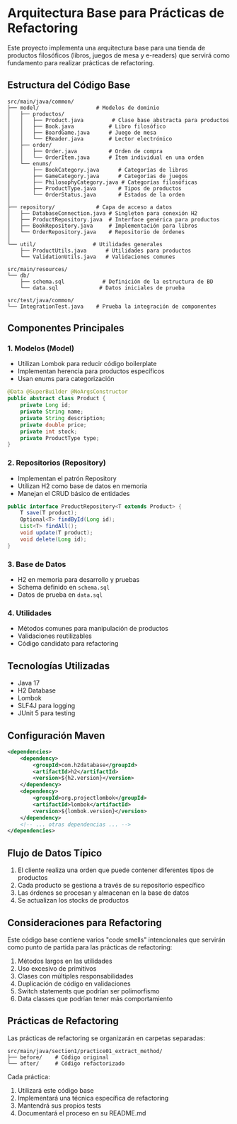# Arquitectura Base para Prácticas de Refactoring

Este proyecto implementa una arquitectura base para una tienda de productos filosóficos (libros, juegos de mesa y e-readers) que servirá como fundamento para realizar prácticas de refactoring.

## Estructura del Código Base

```
src/main/java/common/
├── model/                  # Modelos de dominio
│   ├── productos/
│   │   ├── Product.java         # Clase base abstracta para productos
│   │   ├── Book.java           # Libro filosófico
│   │   ├── BoardGame.java      # Juego de mesa
│   │   └── EReader.java        # Lector electrónico
│   ├── order/
│   │   ├── Order.java          # Orden de compra
│   │   └── OrderItem.java      # Ítem individual en una orden
│   └── enums/
│       ├── BookCategory.java      # Categorías de libros
│       ├── GameCategory.java      # Categorías de juegos
│       ├── PhilosophyCategory.java # Categorías filosóficas
│       ├── ProductType.java       # Tipos de productos
│       └── OrderStatus.java       # Estados de la orden
│
├── repository/             # Capa de acceso a datos
│   ├── DatabaseConnection.java # Singleton para conexión H2
│   ├── ProductRepository.java  # Interface genérica para productos
│   ├── BookRepository.java     # Implementación para libros
│   └── OrderRepository.java    # Repositorio de órdenes
│
└── util/                  # Utilidades generales
    ├── ProductUtils.java      # Utilidades para productos
    └── ValidationUtils.java   # Validaciones comunes

src/main/resources/
└── db/
    ├── schema.sql            # Definición de la estructura de BD
    └── data.sql             # Datos iniciales de prueba

src/test/java/common/
└── IntegrationTest.java    # Prueba la integración de componentes
```

## Componentes Principales

### 1. Modelos (Model)
- Utilizan Lombok para reducir código boilerplate
- Implementan herencia para productos específicos
- Usan enums para categorización

```java
@Data @SuperBuilder @NoArgsConstructor
public abstract class Product {
    private Long id;
    private String name;
    private String description;
    private double price;
    private int stock;
    private ProductType type;
}
```

### 2. Repositorios (Repository)
- Implementan el patrón Repository
- Utilizan H2 como base de datos en memoria
- Manejan el CRUD básico de entidades

```java
public interface ProductRepository<T extends Product> {
    T save(T product);
    Optional<T> findById(Long id);
    List<T> findAll();
    void update(T product);
    void delete(Long id);
}
```

### 3. Base de Datos
- H2 en memoria para desarrollo y pruebas
- Schema definido en `schema.sql`
- Datos de prueba en `data.sql`

### 4. Utilidades
- Métodos comunes para manipulación de productos
- Validaciones reutilizables
- Código candidato para refactoring

## Tecnologías Utilizadas

- Java 17
- H2 Database
- Lombok
- SLF4J para logging
- JUnit 5 para testing

## Configuración Maven

```xml
<dependencies>
    <dependency>
        <groupId>com.h2database</groupId>
        <artifactId>h2</artifactId>
        <version>${h2.version}</version>
    </dependency>
    <dependency>
        <groupId>org.projectlombok</groupId>
        <artifactId>lombok</artifactId>
        <version>${lombok.version}</version>
    </dependency>
    <!-- ... otras dependencias ... -->
</dependencies>
```

## Flujo de Datos Típico

1. El cliente realiza una orden que puede contener diferentes tipos de productos
2. Cada producto se gestiona a través de su repositorio específico
3. Las órdenes se procesan y almacenan en la base de datos
4. Se actualizan los stocks de productos

## Consideraciones para Refactoring

Este código base contiene varios "code smells" intencionales que servirán como punto de partida para las prácticas de refactoring:

1. Métodos largos en las utilidades
2. Uso excesivo de primitivos
3. Clases con múltiples responsabilidades
4. Duplicación de código en validaciones
5. Switch statements que podrían ser polimorfismo
6. Data classes que podrían tener más comportamiento

## Prácticas de Refactoring

Las prácticas de refactoring se organizarán en carpetas separadas:
```
src/main/java/section1/practice01_extract_method/
├── before/    # Código original
└── after/     # Código refactorizado
```

Cada práctica:
1. Utilizará este código base
2. Implementará una técnica específica de refactoring
3. Mantendrá sus propios tests
4. Documentará el proceso en su README.md